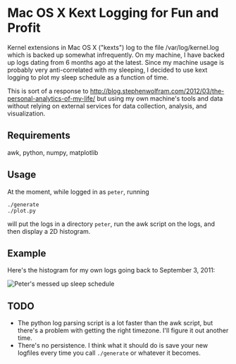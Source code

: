 Mac OS X Kext Logging for Fun and Profit
========================================

Kernel extensions in Mac OS X ("kexts") log to the file /var/log/kernel.log
which is backed up somewhat infrequently. On my machine, I have backed up logs
dating from 6 months ago at the latest. Since my machine usage is probably very
anti-correlated with my sleeping, I decided to use kext logging to plot my
sleep schedule as a function of time.

This is sort of a response to
<http://blog.stephenwolfram.com/2012/03/the-personal-analytics-of-my-life/>
but using my own machine's tools and data without relying on external services
for data collection, analysis, and visualization.


Requirements
------------

awk, python, numpy, matplotlib


Usage
-----

At the moment, while logged in as `peter`, running

    ./generate
    ./plot.py

will put the logs in a directory `peter`, run the awk script on the logs, and
then display a 2D histogram.


Example
-------

Here's the histogram for my own logs going back to September 3, 2011:

![Peter's messed up sleep schedule](kextlog/raw/master/sample560.png)


TODO
----

*   The python log parsing script is a lot faster than the awk script,
    but there's a problem with getting the right timezone. I'll figure it
    out another time.
*   There's no persistence. I think what it should do is save your new logfiles
    every time you call `./generate` or whatever it becomes.
